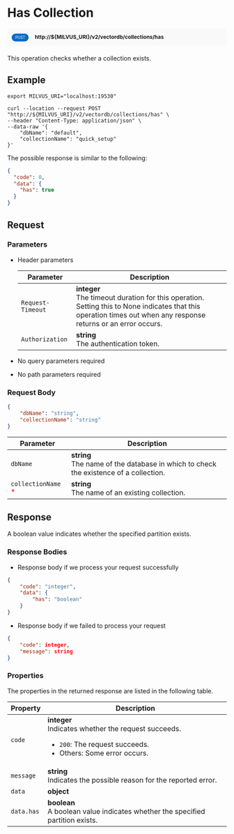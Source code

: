 # Has Collection

<div style="background: #f9f9f9; padding: 10px; border-radius: 5px; margin-bottom: 20px;">
    <div style="display: inline-block; background: #026aca; font-size: 0.6em; border-radius: 10px; color: #ffffff; padding: 0.3em 1em; line-height: 1.5em;">
        <span>POST</span>
    </div>
    <div style="display: inline-block; font-size: 0.85em; font-weight: 700; margin-left: 10px;">
        <span>http://${MILVUS_URI}/v2/vectordb/collections/has</span>
    </div>
</div>

This operation checks whether a collection exists.

## Example

```shell
export MILVUS_URI="localhost:19530"

curl --location --request POST "http://${MILVUS_URI}/v2/vectordb/collections/has" \
--header "Content-Type: application/json" \
--data-raw '{
    "dbName": "default",
    "collectionName": "quick_setup"
}'
```

The possible response is similar to the following:

```json
{
  "code": 0,
  "data": {
    "has": true
  }
}
```

## Request

### Parameters

- Header parameters

    | Parameter        | Description                                                                               |
    |------------------|-------------------------------------------------------------------------------------------|
    | `Request-Timeout`  | **integer**<br/>The timeout duration for this operation. Setting this to None indicates that this operation times out when any response returns or an error occurs.|
    | `Authorization`  | **string**<br/>The authentication token.|

- No query parameters required

- No path parameters required

### Request Body

```json
{
    "dbName": "string",
    "collectionName": "string"
}
```

| Parameter        | Description                                                                               |
|------------------|-------------------------------------------------------------------------------------------|
| `dbName`  | __string__<br/>The name of the database in which to check the existence of a collection.  |
| `collectionName` <span style="color:red">*</span> | __string__<br/>The name of an existing collection.  |

## Response

A boolean value indicates whether the specified partition exists.

### Response Bodies

- Response body if we process your request successfully

```json
{
    "code": "integer",
    "data": {
        "has": "boolean"
    }
}
```

- Response body if we failed to process your request

```json
{
    "code": integer,
    "message": string
}
```

### Properties

The properties in the returned response are listed in the following table.

| Property | Description                                                                                                                                 |
|----------|---------------------------------------------------------------------------------------------------------------------------------------------|
| `code`   | __integer__<br/>Indicates whether the request succeeds.<br/><ul><li>`200`: The request succeeds.</li><li>Others: Some error occurs.</li></ul> |
| `message`  | __string__<br/>Indicates the possible reason for the reported error. |
| `data` | __object__<br/> |
| `data.has`  | __boolean__<br/>A boolean value indicates whether the specified partition exists.  |

